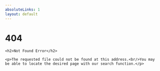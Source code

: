 ```yaml
---
absoluteLinks: 1
layout: default
---
```


<div class="dne">
    <h1>404</h1>

    <h2>Not Found Error</h2>

    <p>The requested file could not be found at this address.<br/>You may be able to locate the desired page with our search function.</p>
</div>
